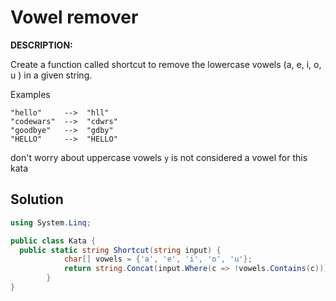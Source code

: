 # Vowel remover

**DESCRIPTION:**

Create a function called shortcut to remove the lowercase vowels (a, e, i, o, u ) in a given string.

Examples
```
"hello"     -->  "hll"
"codewars"  -->  "cdwrs"
"goodbye"   -->  "gdby"
"HELLO"     -->  "HELLO"
```
don't worry about uppercase vowels
`y` is not considered a vowel for this kata

## Solution

```csharp
using System.Linq;

public class Kata {
  public static string Shortcut(string input) {
            char[] vowels = {'a', 'e', 'i', 'o', 'u'};
            return string.Concat(input.Where(c => !vowels.Contains(c)));
        }
}
```
